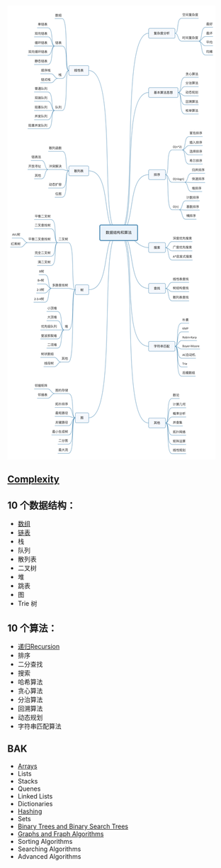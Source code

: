 
![algorithms](asserts/images/algorithms.jpg)

## [Complexity](0.basic/01.complexity.md)

## 10 个数据结构：
  * [数组](1.data-structure/1.array/array.md)
  * [链表](1.data-structure/2.list/list.md)
  * 栈
  * 队列
  * 散列表
  * 二叉树
  * 堆
  * 跳表
  * 图
  * Trie 树
## 10 个算法：
  * [递归Recursion](2.algorithms/1.recursion/basic-recursion.js)
  * 排序
  * 二分查找
  * 搜索
  * 哈希算法
  * 贪心算法
  * 分治算法
  * 回溯算法
  * 动态规划
  * 字符串匹配算法

## BAK
  * [Arrays](3.bak/2.array/home.md)
  * Lists
  * Stacks
  * Quenes
  * Linked Lists
  * Dictionaries
  * [Hashing](3.bak/8.hashing/basic.js)
  * Sets
  * [Binary Trees and Binary Search Trees](3.bak/10.binaryTree/basic.js)
  * [Graphs and Fraph Algorithms](3.bak/11.graphs/home.md)
  * Sorting Algorithms
  * Searching Algorithms
  * Advanced Algorithms
